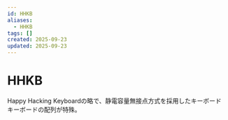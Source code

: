 ```yaml
---
id: HHKB
aliases:
  - HHKB
tags: []
created: 2025-09-23
updated: 2025-09-23
---
```



# HHKB
Happy Hacking Keyboardの略で、静電容量無接点方式を採用したキーボード
キーボードの配列が特殊。